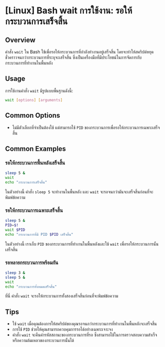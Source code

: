 # [Linux] Bash wait การใช้งาน: รอให้กระบวนการเสร็จสิ้น

## Overview
คำสั่ง `wait` ใน Bash ใช้เพื่อรอให้กระบวนการที่กำลังทำงานอยู่เสร็จสิ้น โดยจะทำให้สคริปต์หยุดชั่วคราวจนกว่ากระบวนการที่ระบุจะเสร็จสิ้น ซึ่งเป็นเครื่องมือที่มีประโยชน์ในการจัดการกับกระบวนการที่ทำงานในพื้นหลัง

## Usage
การใช้งานคำสั่ง `wait` มีรูปแบบพื้นฐานดังนี้:

```bash
wait [options] [arguments]
```

## Common Options
- ไม่มีตัวเลือกที่จำเป็นต้องใช้ แต่สามารถใช้ `PID` ของกระบวนการเพื่อรอให้กระบวนการเฉพาะเสร็จสิ้น

## Common Examples
### รอให้กระบวนการพื้นหลังเสร็จสิ้น
```bash
sleep 5 &
wait
echo "กระบวนการเสร็จสิ้น"
```
ในตัวอย่างนี้ คำสั่ง `sleep 5` จะทำงานในพื้นหลัง และ `wait` จะรอจนกว่ามันจะเสร็จสิ้นก่อนที่จะพิมพ์ข้อความ

### รอให้กระบวนการเฉพาะเสร็จสิ้น
```bash
sleep 5 &
PID=$!
wait $PID
echo "กระบวนการที่มี PID $PID เสร็จสิ้น"
```
ในตัวอย่างนี้ เราเก็บ `PID` ของกระบวนการที่ทำงานในพื้นหลังและใช้ `wait` เพื่อรอให้กระบวนการนั้นเสร็จสิ้น

### รอหลายกระบวนการพร้อมกัน
```bash
sleep 3 &
sleep 5 &
wait
echo "กระบวนการทั้งหมดเสร็จสิ้น"
```
ที่นี่ คำสั่ง `wait` จะรอให้กระบวนการทั้งสองเสร็จสิ้นก่อนที่จะพิมพ์ข้อความ

## Tips
- ใช้ `wait` เมื่อคุณต้องการให้สคริปต์ของคุณรอจนกว่ากระบวนการที่ทำงานในพื้นหลังจะเสร็จสิ้น
- การใช้ `PID` ช่วยให้คุณสามารถควบคุมการรอได้อย่างเฉพาะเจาะจง
- คำสั่ง `wait` จะคืนค่ารหัสสถานะของกระบวนการที่รอ ซึ่งสามารถใช้ในการตรวจสอบความสำเร็จหรือความล้มเหลวของกระบวนการนั้นได้
